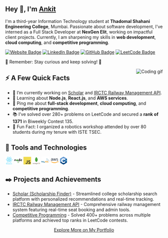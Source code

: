 <h2>Hey 👋, I'm <a href="https://lustrous-cucurucho-d9485f.netlify.app/">Ankit</a></h2>  
<p>I'm a third-year Information Technology student at <strong>Thadomal Shahani Engineering College</strong>, Mumbai. Passionate about software development, I've interned as a Full Stack Developer at <strong>NexGen Elit</strong>, working on impactful client projects. Currently, I am sharpening my skills in <strong>web development</strong>, <strong>cloud computing</strong>, and <strong>competitive programming</strong>.</p>  

<p>
<a href="https://lustrous-cucurucho-d9485f.netlify.app/"><img src="https://img.shields.io/badge/-Portfolio-4E69C8?style=flat-square&labelColor=4E69C8&logo=Firefox&link=https://lustrous-cucurucho-d9485f.netlify.app/" alt="Website Badge"></a>
<a href="https://www.linkedin.com/in/ankit-dubey-8975681ba/"><img src="https://img.shields.io/badge/-@AnkitDubey-0077B5?style=flat-square&labelColor=0077B5&logo=LinkedIn&link=https://www.linkedin.com/in/ankit-dubey-8975681ba/" alt="LinkedIn Badge"></a>
<a href="https://github.com/ankitdubetsec"><img src="https://img.shields.io/badge/-@ankitdubetsec-0A0A0A?style=flat-square&labelColor=0A0A0A&logo=GitHub&link=https://github.com/ankitdubetsec" alt="GitHub Badge"></a>
<a href="https://leetcode.com/ankitdubetsec/"><img src="https://img.shields.io/badge/-@AnkitDubey-FFA116?style=flat-square&labelColor=FFA116&logo=leetcode&link=https://leetcode.com/ankitdubetsec/" alt="LeetCode Badge"></a>
</p>  

<p>🍌 Remember: Stay curious and keep solving! 🍌</p>  

<img align="right" src="https://media.giphy.com/media/3oEjI6SIIHBdRxXI40/giphy.gif" alt="Coding gif" />  

<h2>⚡️ A Few Quick Facts</h2>  
<ul>  
<li>🔭 I’m currently working on <a href="https://github.com/ankitdubetsec/scholarship-finder">Scholar</a> and <a href="https://github.com/ankitdubetsec/IRCTC_API">IRCTC Railway Management API</a>.</li>  
<li>🧐 Learning about <strong>Node.js</strong>, <strong>React.js</strong>, and <strong>AWS services</strong>.</li>  
<li>💬 Ping me about <strong>full-stack development</strong>, <strong>cloud computing</strong>, and <strong>competitive programming</strong>.</li>  
<li>📚 I’ve solved over 280+ problems on LeetCode and secured a <strong>rank of 1371</strong> in Biweekly Contest 135.</li>  
<li>🎉 Fun Fact: I organized a robotics workshop attended by over 80 students during my tenure with ISTE TSEC.</li>  
</ul>  

<h2>🚀 Tools and Technologies</h2>  
<p align="left">  
<img src="https://raw.githubusercontent.com/devicons/devicon/master/icons/react/react-original-wordmark.svg" alt="react" width="25" height="25" />  
<img src="https://raw.githubusercontent.com/devicons/devicon/master/icons/nodejs/nodejs-original-wordmark.svg" alt="nodejs" width="25" height="25" />  
<img src="https://raw.githubusercontent.com/devicons/devicon/master/icons/javascript/javascript-original.svg" alt="javascript" width="25" height="25" />  
<img src="https://raw.githubusercontent.com/devicons/devicon/master/icons/mongodb/mongodb-original-wordmark.svg" alt="mongodb" width="25" height="25" />  
<img src="https://raw.githubusercontent.com/devicons/devicon/master/icons/mysql/mysql-original-wordmark.svg" alt="mysql" width="25" height="25" />  
<img src="https://raw.githubusercontent.com/devicons/devicon/master/icons/amazonwebservices/amazonwebservices-original-wordmark.svg" alt="aws" width="25" height="25" />  
<img src="https://raw.githubusercontent.com/devicons/devicon/master/icons/cplusplus/cplusplus-original.svg" alt="c++" width="25" height="25" />  
</p>  

<h2>✒️ Projects and Achievements</h2>  
<ul>  
<li><a href="https://github.com/ankitdubetsec/scholarship-finder">Scholar (Scholarship Finder)</a> - Streamlined college scholarship search platform with personalized recommendations and real-time tracking.</li>  
<li><a href="https://github.com/ankitdubetsec/IRCTC_API">IRCTC Railway Management API</a> - Comprehensive railway management system featuring real-time seat booking and admin tools.</li>  
<li><a href="https://leetcode.com/ankitdubetsec/">Competitive Programming</a> - Solved 400+ problems across multiple platforms and achieved top ranks in LeetCode contests.</li>  
</ul>  

<p align="center"><a href="https://lustrous-cucurucho-d9485f.netlify.app/">Explore More on My Portfolio</a></p>  
